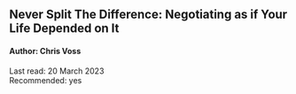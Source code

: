 ## Never Split The Difference: Negotiating as if Your Life Depended on It

#### Author: Chris Voss

Last read: 20 March 2023  
Recommended: yes  

